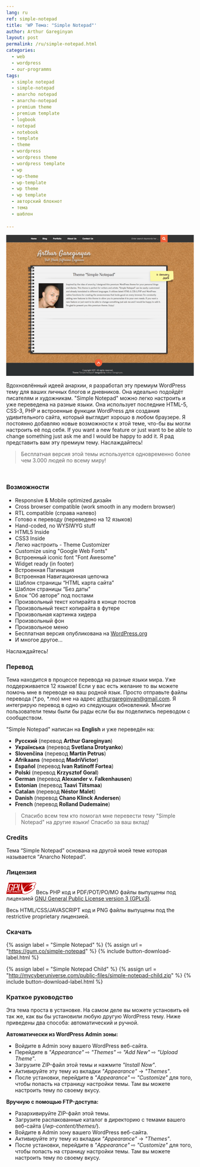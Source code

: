 ```yaml
---
lang: ru
ref: simple-notepad
title: 'WP Тема: "Simple Notepad"'
author: Arthur Gareginyan
layout: post
permalink: /ru/simple-notepad.html
categories:
  - web
  - wordpress
  - our-programms
tags:
  - simple notepad
  - simple-notepad
  - anarcho notepad
  - anarcho-notepad
  - premium theme
  - premium template
  - logbook
  - notepad
  - notebook
  - template
  - theme
  - wordpress
  - wordpress theme
  - wordpress template
  - wp
  - wp-theme
  - wp-template
  - wp theme
  - wp template
  - авторский блокнот
  - тема
  - шаблон

---
```


![WP Theme Simple Notepad](/images/projects/simple-notepad/preview.png)

Вдохновлённый идеей анархии, я разработал эту премиум WordPress тему для ваших личных блогов и дневников. Она идеально подойдёт писателям и художникам. "Simple Notepad" можно легко настроить и уже переведена на разные языки. Она использует последние HTML-5, CSS-3, PHP и встроенные функции WordPress для создания удивительного сайта, который выглядит хорошо в любом браузере. Я постоянно добавляю новые возможности к этой теме, что-бы вы могли настроить её под себя. If you want a new feature or just want to be able to change something just ask me and I would be happy to add it. Я рад представить вам эту премиум тему. Наслаждайтесь!

>Бесплатная версия этой темы используется одновременно более чем 3.000 людей по всему миру!

<br>


### Возможности

* Responsive & Mobile optimized дизайн
* Cross browser compatible (work smooth in any modern browser)
* RTL compatible (справа налево)
* Готово к переводу (переведено на 12 языков)
* Hand-coded, no WYSIWYG stuff
* HTML5 Inside
* CSS3 Inside
* Легко настроить - Theme Customizer
* Customize using "Google Web Fonts"
* Встроенный iconic font "Font Awesome"
* Widget ready (in footer)
* Встроенная Пагинация
* Встроенная Навигационная цепочка
* Шаблон страницы “HTML карта сайта”
* Шаблон страницы “Без даты"
* Блок “Об авторе” под постами
* Произвольный текст копирайта в конце постов
* Произвольный текст копирайта в футере
* Произвольная картинка хидера
* Произвольный фон
* Произвольное меню
* Бесплатная версия опубликована на [WordPress.org](http://wordpress.org/)
* И многое другое...
 
Наслаждайтесь!


### Перевод

Тема находится в процессе перевода на разные языки мира. Уже поддерживается 12 языков! Если у вас есть желание то вы можете помочь мне в переводе на ваш родной язык. Просто отправьте файлы перевода (*.po, *.mo) мне на адрес arthurgareginyan@gmail.com. Я интегрирую перевод в одно из следующих обновлений. Многие пользователи темы были бы рады если бы вы поделились переводом с сообществом.

"Simple Notepad" написан на **English** и уже переведён на:

* **Русский** (перевод **Arthur Gareginyan**)
* **Українська** (перевод **Svetlana Drotyanko**)
* **Slovenčina** (перевод **Martin Petrus**)
* **Afrikaans** (перевод **MadriVictor**)
* **Español** (перевод **Ivan Ratinoff Fortea**)
* **Polski** (перевод **Krzysztof Goral**)
* **German** (перевод **Alexander v. Falkenhausen**)
* **Estonian** (перевод **Taavi Tiitsmaa**)
* **Catalan** (перевод **Néstor Malet**)
* **Danish** (перевод **Chano Klinck Andersen**)
* **French** (перевод **Rolland Dudemaine**)

>Спасибо всем тем кто помогал мне перевести тему "Simple Notepad" на другие языки! Спасибо за ваш вклад!


### Credits

Тема “Simple Notepad” основана на другой моей теме которая называется “Anarcho Notepad”.


### Лицензия

<img src="/images/gplv3.png" alt="gplv3" width="80" class="alignleft" style="border:none;" />Весь PHP код и PDF/POT/PO/MO файлы выпущены под лицензией [GNU General Public License version 3 (GPLv3)](http://www.gnu.org/licenses/gpl-3.0.html).

Весь HTML/CSS/JAVASCRIPT код и PNG файлы выпущены под the restrictive proprietary лицензией.


### Скачать

{% assign label = "Simple Notepad" %}
{% assign url = "https://gum.co/simple-notepad" %}
{% include button-download-label.html %}

{% assign label = "Simple Notepad Child" %}
{% assign url = "http://mycyberuniverse.com/public-files/simple-notepad-child.zip" %}
{% include button-download-label.html %}


### Краткое руководство

Эта тема проста в установке. На самом деле вы можете установить её так же, как вы бы установили любую другую WordPress тему. Ниже приведены два способа: автоматический и ручной.


**Автоматически из WordPress Admin зоны:**

* Войдите в Admin зону вашего WordPress веб-сайта.
* Перейдите в *"Appearance"* ⇨ *"Themes"* ⇨ *"Add New"* ⇨ *"Upload Theme"*.
* Загрузите ZIP-файл этой темы и нажмите *"Install Now"*.
* Активируйте эту тему из вкладки *"Appearance"* -> *"Themes"*.
* После установки, перейдите в *"Appearance"* ⇨ *"Customize"* для того, чтобы попасть на страницу настройки темы. Там вы можете настроить тему по своему вкусу.

**Вручную с помощью FTP-доступа:**

* Разархивируйте ZIP-файл этой темы.
* Загрузите распакованные каталог в директорию с темами вашего веб-сайта (*/wp-content/themes/*).
* Войдите в Admin зону вашего WordPress веб-сайта.
* Активируйте эту тему из вкладки *"Appearance"* -> *"Themes"*.
* После установки, перейдите в *"Appearance"* ⇨ *"Customize"* для того, чтобы попасть на страницу настройки темы. Там вы можете настроить тему по своему вкусу.
